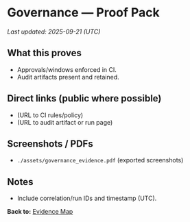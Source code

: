 # Governance — Proof Pack
_Last updated: 2025-09-21 (UTC)_

## What this proves
- Approvals/windows enforced in CI.
- Audit artifacts present and retained.

## Direct links (public where possible)
- (URL to CI rules/policy)
- (URL to audit artifact or run page)

## Screenshots / PDFs
- `./assets/governance_evidence.pdf` (exported screenshots)

## Notes
- Include correlation/run IDs and timestamp (UTC).

**Back to:** [Evidence Map](../../evidence_map.md)
